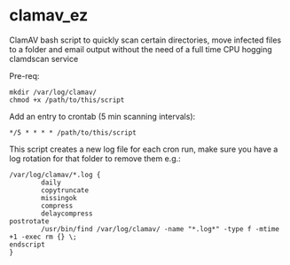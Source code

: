 # clamav_ez
ClamAV bash script to quickly scan certain directories, move infected files to a folder and email output without the need of a full time CPU hogging clamdscan service

Pre-req:
```
mkdir /var/log/clamav/
chmod +x /path/to/this/script
```

Add an entry to crontab (5 min scanning intervals):

```*/5 * * * * /path/to/this/script```

This script creates a new log file for each cron run, make sure you have a log rotation for that folder to remove them e.g.:

```
/var/log/clamav/*.log {
        daily
        copytruncate
        missingok
        compress
        delaycompress
postrotate
        /usr/bin/find /var/log/clamav/ -name "*.log*" -type f -mtime +1 -exec rm {} \;
endscript
}
```
